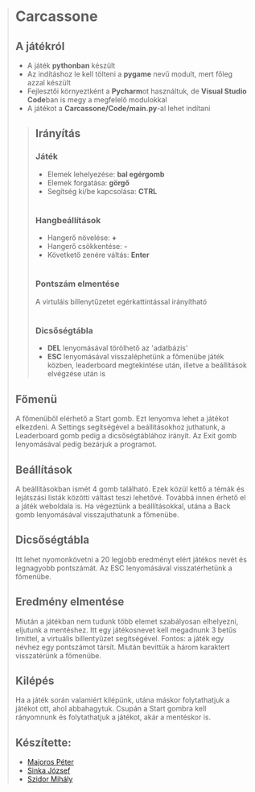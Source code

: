 ># Carcassone
>## A játékról
>- A játék **pythonban** készült
>- Az indításhoz le kell tölteni a **pygame** nevű modult, mert főleg azzal készült
>- Fejlesztői környeztként a **Pycharm**ot használtuk, de **Visual Studio Code**ban is megy a megfelelő modulokkal
>- A játékot a **Carcassone/Code/main.py**-al lehet indítani
>>## Irányítás⠀
>>### Játék
>>- Elemek lehelyezése: **bal egérgomb**
>>- Elemek forgatása: **görgő**
>>- Segítség ki/be kapcsolása: **CTRL**
>>#
>>### Hangbeállítások
>>- Hangerő növelése: **+**
>>- Hangerő csökkentése: **-**
>>- Követkető zenére váltás: **Enter**
>>#
>>### Pontszám elmentése
>> A virtuláis billenytűzetet egérkattintással irányítható
>>#
>>### Dicsőségtábla
>>- **DEL** lenyomásával törölhető az 'adatbázis'
>>- **ESC** lenyomásával visszaléphetünk a főmenübe játék közben, leaderboard megtekintése után, illetve a beállítások elvégzése után is 
>## Főmenü
> A főmenüből elérhető a Start gomb. Ezt lenyomva lehet a játékot elkezdeni. A Settings segítségével a beállításokhoz juthatunk, a Leaderboard gomb pedig a dicsőségtáblához irányít. Az Exit gomb lenyomásával pedig bezárjuk a programot.
>## Beállítások
> A beállításokban ismét 4 gomb található. Ezek közül kettő a témák és lejátszási listák közötti váltást teszi lehetővé. Továbbá innen érhető el a játék weboldala is. Ha végeztünk a beállításokkal, utána a Back gomb lenyomásával visszajuthatunk a főmenübe.
>## Dicsőségtábla
> Itt lehet nyomonkövetni a 20 legjobb eredményt elért játékos nevét és legnagyobb pontszámát. Az ESC lenyomásával visszatérhetünk a főmenübe.
>## Eredmény elmentése
> Miután a játékban nem tudunk több elemet szabályosan elhelyezni, eljutunk a mentéshez. Itt egy játékosnevet kell megadnunk 3 betűs limittel, a virtuális billentyűzet segítségével. Fontos: a játék egy névhez egy pontszámot társít. Miután bevittük a három karaktert visszatérünk a főmenübe.
>## Kilépés
> Ha a játék során valamiért kilépünk, utána máskor folytathatjuk a játékot ott, ahol abbahagytuk. Csupán a Start gombra kell rányomnunk és folytathatjuk a játékot, akár a mentéskor is.
>## Készítette:
>- [Majoros Péter](https://github.com/Majoros-Peter)
>- [Sinka József](https://github.com/Joj007)
>- [Szidor Mihály](https://github.com/szidimisi68)
